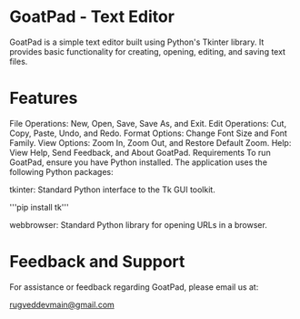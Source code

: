 # GoatPad - Text Editor
GoatPad is a simple text editor built using Python's Tkinter library. It provides basic functionality for creating, opening, editing, and saving text files.

# Features
File Operations: New, Open, Save, Save As, and Exit.
Edit Operations: Cut, Copy, Paste, Undo, and Redo.
Format Options: Change Font Size and Font Family.
View Options: Zoom In, Zoom Out, and Restore Default Zoom.
Help: View Help, Send Feedback, and About GoatPad.
Requirements
To run GoatPad, ensure you have Python installed. The application uses the following Python packages:

tkinter: Standard Python interface to the Tk GUI toolkit.

'''pip install tk'''

webbrowser: Standard Python library for opening URLs in a browser.

# Feedback and Support
For assistance or feedback regarding GoatPad, please email us at:

rugveddevmain@gmail.com
